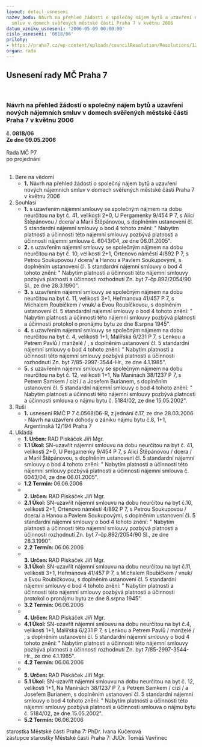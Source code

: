 ```yaml
---
layout: detail_usneseni
nazev_bodu: Návrh na přehled žádostí o společný nájem bytů a uzavření nových nájemních
  smluv v domech svěřených městské části Praha 7 v květnu 2006
datum_vzniku_usneseni: '2006-05-09 00:00:00'
cislo_usneseni: '0818/06'
prilohy:
- https://praha7.cz/wp-content/uploads/councilResolution/Resolutions/12870/25-holubov%c3%a1.doc
organ: rada
---
```

<div id="ucUsn_pList" class="usn">
	<span><h2>Usnesení rady MČ Praha 7 </h2>
<br></span><div class="standBody">
<span><h3>Návrh na přehled žádostí o společný nájem bytů a uzavření nových nájemních smluv v domech svěřených městské části Praha 7 v květnu 2006</h3></span><div class="center">
		<strong>č. 0818/06</strong><br>
	</div>
<div class="center">
		<strong>Ze dne 09.05.2006</strong><br><br>
	</div>Rada MČ P7<br> po projednání<br><br><ol>
<li>Bere na vědomí<ul><li>
<strong>1.</strong> Návrh na přehled žádostí o společný nájem bytů a uzavření nových nájemních smluv v domech svěřených městské části Praha 7 v květnu 2006</li></ul>
</li>
<li>Souhlasí<ul>
<li>
<strong>1.</strong> s uzavřením nájemní smlouvy se společným nájmem na dobu neurčitou na byt č. 41, velikosti 2+0, U Pergamenky 9/454 P 7, s Alicí Štěpánovou / dcera/ a Marií Štěpánovou, s doplněním ustanovení čl. 5 standardní nájemní smlouvy o bod 4 tohoto znění: " Nabytím platnosti a účinnosti této nájemní smlouvy pozbývá platnosti a účinnosti nájemní smlouva č. 6043/04, ze dne 06.01.2005".</li>
<li>
<strong>2.</strong> s uzavřením nájemní smlouvy se společným nájmem na dobu neurčitou na byt č. 10, velikosti 2+1, Ortenovo náměstí 4/892 P 7, s Petrou Soukupovou / dcera/ a Hanou a Pavlem Soukupovými, s doplněním ustanovení čl. 5 standardní nájemní smlouvy o bod 4 tohoto znění: " Nabytím platnosti a účinnosti této nájemní smlouvy pozbývá  platnosti a účinnosti rozhodnutí Zn. byt 7-čp.892/2054/90 Sl., ze dne 28.3.1990".</li>
<li>
<strong>3.</strong> s uzavřením nájemní smlouvy se společným nájmem na dobu neurčitou na byt č. 11, velikosti 3+1, Heřmanova 41/457 P 7, s Michalem Roubíčkem / vnuk/ a Evou Roubíčkovou, s doplněním ustanovení čl. 5 standardní nájemní smlouvy o bod 4 tohoto znění: " Nabytím platnosti a účinnosti této nájemní smlouvy pozbývá  platnosti a účinnosti protokol o pronájmu bytu ze dne 8.srpna 1945". </li>
<li>
<strong>4.</strong> s uzavřením nájemní smlouvy se společným nájmem na dobu neurčitou na byt č. 4, velikosti 1+1, Malířská 6/231 P 7, s Lenkou a Petrem Pavlů / manželé / , s doplněním ustanovení čl. 5 standardní nájemní smlouvy o bod 4 tohoto znění: " Nabytím platnosti a účinnosti této nájemní smlouvy pozbývá  platnosti a účinnosti rozhodnutí Zn. byt 7/85-2997-3544-Hr., ze dne 4.1.1985". </li>
<li>
<strong>5.</strong> s uzavřením nájemní smlouvy se společným nájmem na dobu neurčitou na byt č. 12, velikosti 1+1, Na Maninách 38/1237 P 7, s Petrem Samkem / cizí / a Josefem Burianem, s doplněním ustanovení čl. 5 standardní nájemní smlouvy o bod 4 tohoto znění: " Nabytím platnosti a účinnosti této nájemní smlouvy pozbývá  platnosti a účinnosti smlouva o nájmu bytu č. 5184/02, ze dne 15.05.2002". </li>
</ul>
</li>
<li>Ruší<ul><li>
<strong>1.</strong> usnesení RMČ P 7 č.0568/06-R, z jednání č.17, ze dne 28.03.2006 - Návrh na uzavření dohody o zániku nájmu bytu č.8, 1+1, Argentinská 12/194 Praha 7 </li></ul>
</li>
<li>Ukládá<ul>
<li>
<strong>1. Určen: </strong>RAD Piskáček Jiří Mgr.</li>
<li>
<strong>1.1 Úkol: </strong>SN-uzavřít nájemní smlouvu na dobu neurčitou na byt č. 41, velikosti 2+0, U Pergamenky 9/454 P 7, s Alicí Štěpánovou / dcera / a Marií Štěpánovou, s doplněním ustanovení čl. 5 standardní nájemní smlouvy o bod 4 tohoto znění: " Nabytím platnosti a účinnosti této nájemní smlouvy pozbývá platnosti a účinnosti nájemní smlouva č. 6043/04, ze dne 06.01.2005".</li>
<li>
<strong>1.2 Termín: </strong>06.06.2006</li>
<li>
<strong><br>2. Určen: </strong>RAD Piskáček Jiří Mgr.</li>
<li>
<strong>2.1 Úkol: </strong>SN-uzavřít nájemní smlouvu na dobu neurčitou na byt č.10, velikosti 2+1, Ortenovo náměstí 4/892 P 7, s Petrou Soukupovou / dcera/ a Hanou a Pavlem Soukupovými, s doplněním ustanovení čl. 5 standardní nájemní smlouvy o bod 4 tohoto znění: " Nabytím platnosti a účinnosti této nájemní smlouvy pozbývá  platnosti a účinnosti rozhodnutí Zn. byt 7-čp.892/2054/90 Sl., ze dne 28.3.1990".</li>
<li>
<strong>2.2 Termín: </strong>06.06.2006</li>
<li>
<strong><br>3. Určen: </strong>RAD Piskáček Jiří Mgr.</li>
<li>
<strong>3.1 Úkol: </strong>SN-uzavřít nájemní smlouvu na dobu neurčitou na byt č.11, velikosti 3+1, Heřmanova 41/457 P 7, s Michalem Roubíčkem / vnuk/ a Evou Roubíčkovou, s doplněním ustanovení čl. 5 standardní nájemní smlouvy o bod 4 tohoto znění: " Nabytím platnosti a účinnosti této nájemní smlouvy pozbývá  platnosti a účinnosti protokol o pronájmu bytu ze dne 8.srpna 1945". </li>
<li>
<strong>3.2 Termín: </strong>06.06.2006</li>
<li>
<strong><br>4. Určen: </strong>RAD Piskáček Jiří Mgr.</li>
<li>
<strong>4.1 Úkol: </strong>SN-uzavřít nájemní smlouvu na dobu neurčitou na byt č.4, velikosti 1+1, Malířská 6/231 P 7, s Lenkou a Petrem Pavlů / manželé / , s doplněním ustanovení čl. 5 standardní nájemní smlouvy o bod 4 tohoto znění: " Nabytím platnosti a účinnosti této nájemní smlouvy pozbývá  platnosti a účinnosti rozhodnutí Zn. byt 7/85-2997-3544-Hr., ze dne 4.1.1985". </li>
<li>
<strong>4.2 Termín: </strong>06.06.2006</li>
<li>
<strong><br>5. Určen: </strong>RAD Piskáček Jiří Mgr.</li>
<li>
<strong>5.1 Úkol: </strong>SN-uzavřít nájemní smlouvu na dobu neurčitou na byt č. 12, velikosti 1+1, Na Maninách 38/1237 P 7, s Petrem Samkem / cizí / a Josefem Burianem, s doplněním ustanovení čl. 5 standardní nájemní smlouvy o bod 4 tohoto znění: " Nabytím platnosti a účinnosti této nájemní smlouvy pozbývá  platnosti a účinnosti smlouva o nájmu bytu č. 5184/02, ze dne 15.05.2002". </li>
<li>
<strong>5.2 Termín: </strong>06.06.2006</li>
</ul>
</li>
</ol>starostka Městské části Praha 7: PhDr. Ivana Kučerová<br>zástupce starostky Městské části Praha 7: JUDr. Tomáš Vavřinec 
</div>
</div>